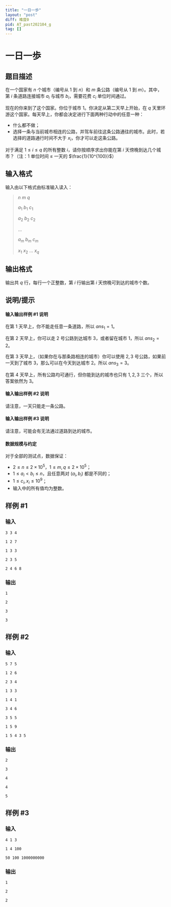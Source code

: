 ```yaml
---
title: "一日一歩"
layout: "post"
diff: 难度0
pid: AT_past202104_g
tag: []
---
```


# 一日一歩

## 题目描述

在一个国家有 $n$ 个城市（编号从 $1$ 到 $n$）和 $m$ 条公路（编号从 $1$ 到 $m$）。其中，第 $i$ 条道路连接城市 $a_i$ 与城市 $b_i$，需要花费 $c_i$ 单位时间通过。

现在的你来到了这个国家。你位于城市 $1$。你决定从第二天早上开始，在 $q$ 天里环游这个国家。每天早上，你都会决定进行下面两种行动中的任意一种：

- 什么都不做；
- 选择一条与当前城市相连的公路，并驾车前往这条公路通往的城市。此时，若选择的道路通行时间不大于 $x_i$，你才可以走这条公路。

对于满足 $1 \le i \le q$ 的所有整数 $i$，请你按顺序求出你能在第 $i$ 天傍晚到达几个城市？（注：$1$ 单位时间  $\le$ 一天的 $\frac{1}{10^{100}}$）

## 输入格式

输入由以下格式由标准输入读入：
>$n$ $m$ $q$
>
>$a_1$ $b_1$ $c_1$
>
>$a_2$ $b_2$ $c_2$
>
>...
>
>$a_m$ $b_m$ $c_m$
>
>$x_1$ $x_2$ ... $x_q$

## 输出格式

输出共 $q$ 行，每行一个正整数，第 $i$ 行输出第 $i$ 天傍晚可到达的城市个数。

## 说明/提示

#### 输入输出样例 #1 说明

在第 $1$ 天早上，你不能走任意一条道路，所以 $ans_1=1$。

在第 $2$ 天早上，你可以走 $2$ 号公路到达城市 $3$，或者留在城市 $1$，所以 $ans_2=2$。

在第 $3$ 天早上，（如果你在与那条路相连的城市）你可以使用 $2,3$ 号公路，如果前一天到了城市 $3$，那么可以在今天到达城市 $2$。所以 $ans_3=3$。

在第 $4$ 天早上，所有公路均可通行，但你能到达的城市也只有 $1,2,3$ 三个，所以答案依然为 $3$。

#### 输入输出样例 #2 说明

请注意，一天只能走一条公路。

#### 输入输出样例 #3 说明

请注意，可能会有无法通过道路到达的城市。

#### 数据规模与约定

对于全部的测试点，数据保证：

- $2 \le n \le 2 \times 10^5$，$1 \le m,q \le 2 \times 10^5$；
- $1 \le a_i \lt b_i \le n$，且任意两对 $(a_i,b_i)$ 都是不同的；
- $1 \le c_i,x_i \le 10^9$；
- 输入中的所有值均为整数。

## 样例 #1

### 输入

```
3 3 4
1 2 7
1 3 3
2 3 5
2 4 6 8
```

### 输出

```
1
2
3
3
```

## 样例 #2

### 输入

```
5 7 5
1 2 6
2 3 4
1 3 3
1 4 1
3 4 6
3 5 5
1 5 9
1 5 4 3 5
```

### 输出

```
2
3
4
4
5
```

## 样例 #3

### 输入

```
4 1 3
1 4 100
50 100 1000000000
```

### 输出

```
1
2
2
```

